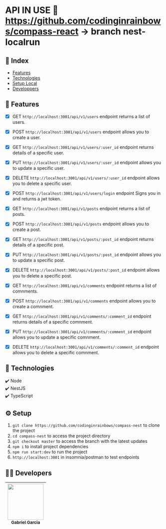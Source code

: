 # API IN USE :link: https://github.com/codinginrainbows/compass-react -> branch nest-localrun

## :file_folder: Index
* [Features](#hammer-features)
* [Technologies](#rocket-technologies)
* [Setup Local](#gear-setup)
* [Developpers](#man_technologist-developers)

## :hammer: Features

- [x] GET `http://localhost:3001/api/v1/users` endpoint returns a list of users.
- [x] POST `http://localhost:3001/api/v1/users` endpoint allows you to create a user.
- [x] GET `http://localhost:3001/api/v1/users/:user_id` endpoint returns details of a specific user.
- [x] PUT `http://localhost:3001/api/v1/users/:user_id` endpoint allows you to update a specific user.
- [x] DELETE `http://localhost:3001/api/v1/users/:user_id` endpoint allows you to delete a specific user.

- [x] POST `http://localhost:3001/api/v1/users/login` endpoint Signs you in and returns a jwt token.

- [x] GET `http://localhost:3001/api/v1/posts` endpoint returns a list of posts.
- [x] POST `http://localhost:3001/api/v1/posts` endpoint allows you to create a post.
- [x] GET `http://localhost:3001/api/v1/posts/:post_id` endpoint returns details of a specific post.
- [x] PUT `http://localhost:3001/api/v1/posts/:post_id` endpoint allows you to update a specific post.
- [x] DELETE `http://localhost:3001/api/v1/posts/:post_id` endpoint allows you to delete a specific post.

- [x] GET `http://localhost:3001/api/v1/comments` endpoint returns a list of comnments.
- [x] POST `http://localhost:3001/api/v1/comments` endpoint allows you to create a comnment.
- [x] GET `http://localhost:3001/api/v1/comments/:comment_id` endpoint returns details of a specific comnment.
- [x] PUT `http://localhost:3001/api/v1/comments/:comment_id` endpoint allows you to update a specific comnment.
- [x] DELETE `http://localhost:3001/api/v1/comments/:comment_id` endpoint allows you to delete a specific comnment.


## :rocket: Technologies

  ✔️ Node <br>
  ✔️ NestJS <br>
  ✔️ TypeScript <br>

## :gear: Setup

1. `git clone https://github.com/codinginrainbows/compass-nest` to clone the project
2. `cd compass-nest` to access the project directory
3. `git checkout master` to access the branch with the latest updates
4. `npm i` to install project dependencies
5. `npm run start:dev` to run the project
6. `http://localhost:3001` in insomnia/postman to test endpoints

## :man_technologist: Developers

| [<img src="https://avatars.githubusercontent.com/u/82886646?v=4" width=115><br><sub>Gabriel Garcia</sub>](https://github.com/codinginrainbows)
| :---: |
